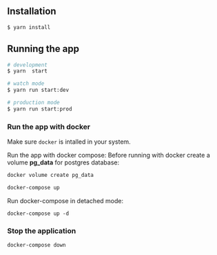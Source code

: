 ## Installation

```bash
$ yarn install
```

## Running the app

```bash
# development
$ yarn  start

# watch mode
$ yarn run start:dev

# production mode
$ yarn run start:prod
```

### Run the app with docker

Make sure `docker` is intalled in your system.

Run the app with docker compose:
Before running with docker create a volume **pg_data** for postgres database:

```bash
docker volume create pg_data

```

```bash
docker-compose up

```

Run docker-compose in detached mode: 
```
docker-compose up -d

```
### Stop the application
```
docker-compose down

```